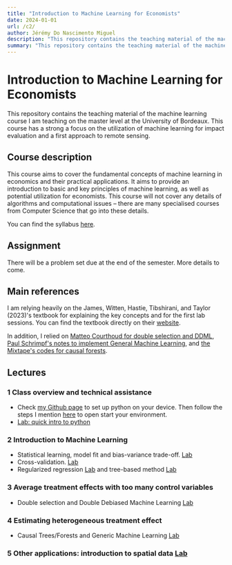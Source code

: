```yaml
---
title: "Introduction to Machine Learning for Economists" 
date: 2024-01-01
url: /c2/
author: Jérémy Do Nascimento Miguel
description: "This repository contains the teaching material of the machine learning course I am teaching on the master level at the University of Bordeaux. This course has a strong a focus on the utilization of machine learning for impact evaluation and a first approach to remote sensing." 
summary: "This repository contains the teaching material of the machine learning course I am teaching on the master level at the University of Bordeaux. This course has a strong a focus on the utilization of machine learning for impact evaluation and a first approach to remote sensing." 
---
```


# Introduction to Machine Learning for Economists 
This repository contains the teaching material of the machine learning course I am teaching on the master level at the University of Bordeaux. This course has a strong a focus on the utilization of machine learning for impact evaluation and a first approach to remote sensing.

## Course description
This course aims to cover the fundamental concepts of machine learning in economics and their practical applications. It aims to provide an introduction to basic and key principles of machine learning, as well as potential utilization for economists.  This course will not cover any details of algorithms and computational issues – there are many specialised courses from Computer Science that go into these details. 

You can find the syllabus [here](https://github.com/jdnmiguel/Applied-ML/tree/main/Syllabus.pdf).

## Assignment 
There will be a problem set due at the end of the semester. More details to come.

## Main references
 I am relying heavily on the James, Witten, Hastie, Tibshirani, and Taylor (2023)'s textbook for explaining the key concepts and for the first lab sessions. You can find the textbook directly on their [website](https://www.statlearning.com). 
 
In addition, I relied on [Matteo Courthoud for double selection and DDML](https://matteocourthoud.github.io/course/ml-econ/), [Paul Schrimpf's notes to implement General Machine Learning](https://economics.ubc.ca/profile/paul-schrimpf/), and [the Mixtape's codes for causal forests](https://github.com/Mixtape-Sessions/Heterogeneous-Effects/tree/main).
 ## Lectures

 ### 1 Class overview and technical assistance
- Check [my Github page](https://github.com/jdnmiguel/Code-corner/blob/main/geospatial.md) to set up python on your device. Then follow the steps I mention [here](https://github.com/jdnmiguel/Applied-ML/blob/main/Code/0_setup.md) to open start your environment.
- [Lab: quick intro to python](https://github.com/jdnmiguel/Applied-ML/blob/main/Code/1_python.ipynb)

 ### 2 Introduction to Machine Learning
- Statistical learning, model fit and bias-variance trade-off. [Lab](https://github.com/jdnmiguel/Applied-ML/blob/main/Code/2_regression.ipynb)
- Cross-validation. [Lab](https://github.com/jdnmiguel/Applied-ML/blob/main/Code/3_resampling.ipynb)
- Regularized regression [Lab](https://github.com/jdnmiguel/Applied-ML/blob/main/Code/4_linearmodel.ipynb) and tree-based method [Lab](https://github.com/jdnmiguel/Applied-ML/blob/main/Code/5_tree.ipynb)

### 3 Average treatment effects with too many control variables
- Double selection and Double Debiased Machine Learning  [Lab](https://github.com/jdnmiguel/Applied-ML/blob/main/Code/6_postdoubleselection.ipynb)

### 4  Estimating heterogeneous treatment effect
- Causal Trees/Forests and Generic Machine Learning [Lab](https://github.com/jdnmiguel/Applied-ML/blob/main/Code/7_heterogeneity.ipynb)

### 5 Other applications: introduction to spatial data [Lab](https://github.com/jdnmiguel/Applied-ML/blob/main/Code/8_Remote%20sensing.ipynb)
